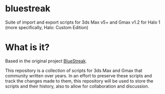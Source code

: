 # bluestreak
Suite of import and export scripts for 3ds Max v5+ and Gmax v1.2 for Halo 1 (more specifically,
Halo: Custom Edition)

# What is it?
Based in the original project [BlueStreak](http://ghost.halomaps.org/BlueStreak/).

This repository is a collection of scripts for 3ds Max and Gmax that community written over years. 
In an effort to preserve these scripts and track the changes made to them, this repository will be
used to store the scripts and their history, also to allow for collaboration and discussion.